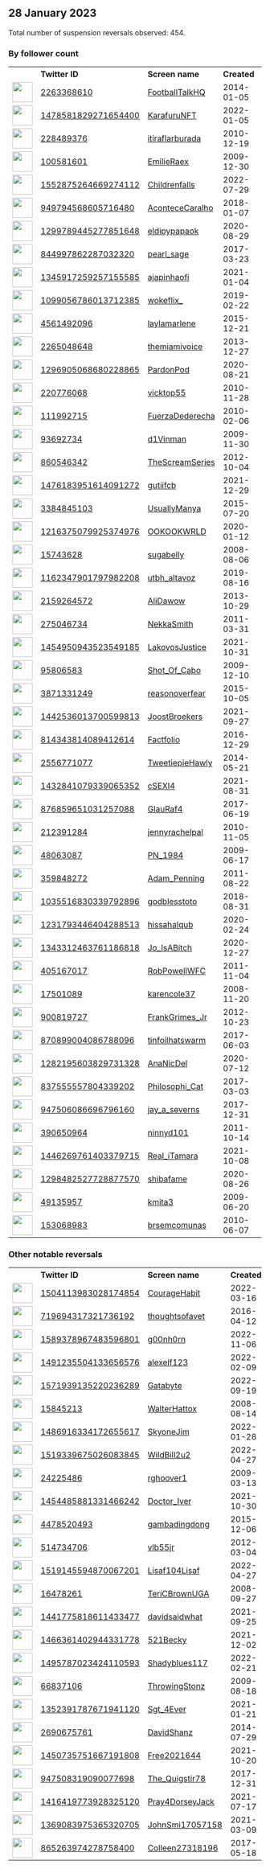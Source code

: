 
## 28 January 2023
Total number of suspension reversals observed: 454.

### By follower count
<table><tr><th></th><th align="left">Twitter ID</th><th align="left">Screen name</th>
<th align="left">Created</th><th align="left">Status</th><th align="left">Suspended</th><th align="left">Followers</th>
<tr><td><a href="https://pbs.twimg.com/profile_images/1615688612158533637/di-tIUPG_normal.jpg"><img src="https://pbs.twimg.com/profile_images/1615688612158533637/di-tIUPG_normal.jpg" width="40px" height="40px" align="center"/></a></td><td><a href="https://twitter.com/intent/user?user_id=2263368610">2263368610</a></td><td><a href="https://twitter.com/FootballTalkHQ">FootballTalkHQ</a></td><td>2014-01-05</td><td align="center"></td><td>2022-07-31</td><td>279562</td></tr>
<tr><td><a href="https://pbs.twimg.com/profile_images/1614961305466859528/otiDxFOL_normal.jpg"><img src="https://pbs.twimg.com/profile_images/1614961305466859528/otiDxFOL_normal.jpg" width="40px" height="40px" align="center"/></a></td><td><a href="https://twitter.com/intent/user?user_id=1478581829271654400">1478581829271654400</a></td><td><a href="https://twitter.com/KarafuruNFT">KarafuruNFT</a></td><td>2022-01-05</td><td align="center"></td><td>2022-12-02</td><td>278718</td></tr>
<tr><td><a href="https://pbs.twimg.com/profile_images/1445795274476097537/R2y_kabm_normal.jpg"><img src="https://pbs.twimg.com/profile_images/1445795274476097537/R2y_kabm_normal.jpg" width="40px" height="40px" align="center"/></a></td><td><a href="https://twitter.com/intent/user?user_id=228489376">228489376</a></td><td><a href="https://twitter.com/itiraflarburada">itiraflarburada</a></td><td>2010-12-19</td><td align="center"></td><td>2022-11-16</td><td>222622</td></tr>
<tr><td><a href="https://pbs.twimg.com/profile_images/1618375960151089152/Ee6bJT_F_normal.jpg"><img src="https://pbs.twimg.com/profile_images/1618375960151089152/Ee6bJT_F_normal.jpg" width="40px" height="40px" align="center"/></a></td><td><a href="https://twitter.com/intent/user?user_id=100581601">100581601</a></td><td><a href="https://twitter.com/EmilieRaex">EmilieRaex</a></td><td>2009-12-30</td><td align="center"></td><td>2022-12-13</td><td>141995</td></tr>
<tr><td><a href="https://pbs.twimg.com/profile_images/1640268492908945410/au7R2uc3_normal.jpg"><img src="https://pbs.twimg.com/profile_images/1640268492908945410/au7R2uc3_normal.jpg" width="40px" height="40px" align="center"/></a></td><td><a href="https://twitter.com/intent/user?user_id=1552875264669274112">1552875264669274112</a></td><td><a href="https://twitter.com/Childrenfalls">Childrenfalls</a></td><td>2022-07-29</td><td align="center"></td><td>2023-01-10</td><td>108105</td></tr>
<tr><td><a href="https://pbs.twimg.com/profile_images/1242830488261328896/sZo_XgV9_normal.jpg"><img src="https://pbs.twimg.com/profile_images/1242830488261328896/sZo_XgV9_normal.jpg" width="40px" height="40px" align="center"/></a></td><td><a href="https://twitter.com/intent/user?user_id=949794568605716480">949794568605716480</a></td><td><a href="https://twitter.com/AconteceCaralho">AconteceCaralho</a></td><td>2018-01-07</td><td align="center"></td><td>2022-12-22</td><td>102373</td></tr>
<tr><td><a href="https://pbs.twimg.com/profile_images/1664339055289442321/ZwnWvSv3_normal.jpg"><img src="https://pbs.twimg.com/profile_images/1664339055289442321/ZwnWvSv3_normal.jpg" width="40px" height="40px" align="center"/></a></td><td><a href="https://twitter.com/intent/user?user_id=1299789445277851648">1299789445277851648</a></td><td><a href="https://twitter.com/eldipypapaok">eldipypapaok</a></td><td>2020-08-29</td><td align="center"></td><td>2022-04-30</td><td>94471</td></tr>
<tr><td><a href="https://pbs.twimg.com/profile_images/1653142749405921284/wOrwxIhj_normal.jpg"><img src="https://pbs.twimg.com/profile_images/1653142749405921284/wOrwxIhj_normal.jpg" width="40px" height="40px" align="center"/></a></td><td><a href="https://twitter.com/intent/user?user_id=844997862287032320">844997862287032320</a></td><td><a href="https://twitter.com/pearl_sage">pearl_sage</a></td><td>2017-03-23</td><td align="center"></td><td>2022-10-03</td><td>82619</td></tr>
<tr><td><a href="https://pbs.twimg.com/profile_images/1539006349077512192/wLHyyKQ2_normal.jpg"><img src="https://pbs.twimg.com/profile_images/1539006349077512192/wLHyyKQ2_normal.jpg" width="40px" height="40px" align="center"/></a></td><td><a href="https://twitter.com/intent/user?user_id=1345917259257155585">1345917259257155585</a></td><td><a href="https://twitter.com/ajapinhaofi">ajapinhaofi</a></td><td>2021-01-04</td><td align="center"></td><td>2022-09-18</td><td>73879</td></tr>
<tr><td><a href="https://pbs.twimg.com/profile_images/1496433787856510978/YHB7Dryl_normal.jpg"><img src="https://pbs.twimg.com/profile_images/1496433787856510978/YHB7Dryl_normal.jpg" width="40px" height="40px" align="center"/></a></td><td><a href="https://twitter.com/intent/user?user_id=1099056786013712385">1099056786013712385</a></td><td><a href="https://twitter.com/wokeflix_">wokeflix_</a></td><td>2019-02-22</td><td align="center"></td><td>2022-03-03</td><td>65470</td></tr>
<tr><td><a href="https://pbs.twimg.com/profile_images/1616066207492227074/j8WC6Qod_normal.jpg"><img src="https://pbs.twimg.com/profile_images/1616066207492227074/j8WC6Qod_normal.jpg" width="40px" height="40px" align="center"/></a></td><td><a href="https://twitter.com/intent/user?user_id=4561492096">4561492096</a></td><td><a href="https://twitter.com/laylamarlene">laylamarlene</a></td><td>2015-12-21</td><td align="center"></td><td>2022-11-25</td><td>62083</td></tr>
<tr><td><a href="https://pbs.twimg.com/profile_images/1623446944000446466/Q-Ju1PNz_normal.jpg"><img src="https://pbs.twimg.com/profile_images/1623446944000446466/Q-Ju1PNz_normal.jpg" width="40px" height="40px" align="center"/></a></td><td><a href="https://twitter.com/intent/user?user_id=2265048648">2265048648</a></td><td><a href="https://twitter.com/themiamivoice">themiamivoice</a></td><td>2013-12-27</td><td align="center"></td><td></td><td>51861</td></tr>
<tr><td><a href="https://pbs.twimg.com/profile_images/1665452469952946183/xcnMnNYn_normal.jpg"><img src="https://pbs.twimg.com/profile_images/1665452469952946183/xcnMnNYn_normal.jpg" width="40px" height="40px" align="center"/></a></td><td><a href="https://twitter.com/intent/user?user_id=1296905068680228865">1296905068680228865</a></td><td><a href="https://twitter.com/PardonPod">PardonPod</a></td><td>2020-08-21</td><td align="center"></td><td></td><td>48682</td></tr>
<tr><td><a href="https://pbs.twimg.com/profile_images/1036669785352941568/MiLGZWuY_normal.jpg"><img src="https://pbs.twimg.com/profile_images/1036669785352941568/MiLGZWuY_normal.jpg" width="40px" height="40px" align="center"/></a></td><td><a href="https://twitter.com/intent/user?user_id=220776068">220776068</a></td><td><a href="https://twitter.com/vicktop55">vicktop55</a></td><td>2010-11-28</td><td align="center"></td><td>2022-03-28</td><td>44022</td></tr>
<tr><td><a href="https://pbs.twimg.com/profile_images/1505564694454620164/0rfJMdfl_normal.jpg"><img src="https://pbs.twimg.com/profile_images/1505564694454620164/0rfJMdfl_normal.jpg" width="40px" height="40px" align="center"/></a></td><td><a href="https://twitter.com/intent/user?user_id=111992715">111992715</a></td><td><a href="https://twitter.com/FuerzaDederecha">FuerzaDederecha</a></td><td>2010-02-06</td><td align="center"></td><td>2022-10-19</td><td>42787</td></tr>
<tr><td><a href="https://pbs.twimg.com/profile_images/1558949434146189313/NOQufZnh_normal.jpg"><img src="https://pbs.twimg.com/profile_images/1558949434146189313/NOQufZnh_normal.jpg" width="40px" height="40px" align="center"/></a></td><td><a href="https://twitter.com/intent/user?user_id=93692734">93692734</a></td><td><a href="https://twitter.com/d1Vinman">d1Vinman</a></td><td>2009-11-30</td><td align="center"></td><td>2022-09-19</td><td>42643</td></tr>
<tr><td><a href="https://pbs.twimg.com/profile_images/1619413584676618241/eEDFd_lV_normal.jpg"><img src="https://pbs.twimg.com/profile_images/1619413584676618241/eEDFd_lV_normal.jpg" width="40px" height="40px" align="center"/></a></td><td><a href="https://twitter.com/intent/user?user_id=860546342">860546342</a></td><td><a href="https://twitter.com/TheScreamSeries">TheScreamSeries</a></td><td>2012-10-04</td><td align="center"></td><td>2022-12-19</td><td>40731</td></tr>
<tr><td><a href="https://pbs.twimg.com/profile_images/1658160732712710153/29Bd7FNX_normal.jpg"><img src="https://pbs.twimg.com/profile_images/1658160732712710153/29Bd7FNX_normal.jpg" width="40px" height="40px" align="center"/></a></td><td><a href="https://twitter.com/intent/user?user_id=1476183951614091272">1476183951614091272</a></td><td><a href="https://twitter.com/gutiifcb">gutiifcb</a></td><td>2021-12-29</td><td align="center"></td><td>2023-01-23</td><td>37024</td></tr>
<tr><td><a href="https://pbs.twimg.com/profile_images/1349498421745496064/CAmRfb5A_normal.jpg"><img src="https://pbs.twimg.com/profile_images/1349498421745496064/CAmRfb5A_normal.jpg" width="40px" height="40px" align="center"/></a></td><td><a href="https://twitter.com/intent/user?user_id=3384845103">3384845103</a></td><td><a href="https://twitter.com/UsuallyManya">UsuallyManya</a></td><td>2015-07-20</td><td align="center"></td><td>2022-08-11</td><td>36332</td></tr>
<tr><td><a href="https://pbs.twimg.com/profile_images/1619354968485502977/zEoFPBEf_normal.jpg"><img src="https://pbs.twimg.com/profile_images/1619354968485502977/zEoFPBEf_normal.jpg" width="40px" height="40px" align="center"/></a></td><td><a href="https://twitter.com/intent/user?user_id=1216375079925374976">1216375079925374976</a></td><td><a href="https://twitter.com/OOKOOKWRLD">OOKOOKWRLD</a></td><td>2020-01-12</td><td align="center">🚫</td><td>2022-08-17</td><td>33499</td></tr>
<tr><td><a href="https://pbs.twimg.com/profile_images/1486719190664769538/wm1xjAyo_normal.jpg"><img src="https://pbs.twimg.com/profile_images/1486719190664769538/wm1xjAyo_normal.jpg" width="40px" height="40px" align="center"/></a></td><td><a href="https://twitter.com/intent/user?user_id=15743628">15743628</a></td><td><a href="https://twitter.com/sugabelly">sugabelly</a></td><td>2008-08-06</td><td align="center"></td><td>2022-02-14</td><td>33298</td></tr>
<tr><td><a href="https://pbs.twimg.com/profile_images/1620151319825621005/ua2yB-mO_normal.png"><img src="https://pbs.twimg.com/profile_images/1620151319825621005/ua2yB-mO_normal.png" width="40px" height="40px" align="center"/></a></td><td><a href="https://twitter.com/intent/user?user_id=1162347901797982208">1162347901797982208</a></td><td><a href="https://twitter.com/utbh_altavoz">utbh_altavoz</a></td><td>2019-08-16</td><td align="center"></td><td></td><td>31383</td></tr>
<tr><td><a href="https://pbs.twimg.com/profile_images/968985188444311560/rt0k8OXO_normal.jpg"><img src="https://pbs.twimg.com/profile_images/968985188444311560/rt0k8OXO_normal.jpg" width="40px" height="40px" align="center"/></a></td><td><a href="https://twitter.com/intent/user?user_id=2159264572">2159264572</a></td><td><a href="https://twitter.com/AliDawow">AliDawow</a></td><td>2013-10-29</td><td align="center"></td><td></td><td>30996</td></tr>
<tr><td><a href="https://pbs.twimg.com/profile_images/1648415800267530240/T9b9g6Nl_normal.jpg"><img src="https://pbs.twimg.com/profile_images/1648415800267530240/T9b9g6Nl_normal.jpg" width="40px" height="40px" align="center"/></a></td><td><a href="https://twitter.com/intent/user?user_id=275046734">275046734</a></td><td><a href="https://twitter.com/NekkaSmith">NekkaSmith</a></td><td>2011-03-31</td><td align="center"></td><td></td><td>30356</td></tr>
<tr><td><a href="https://pbs.twimg.com/profile_images/1456515215747584012/8bK4huCp_normal.jpg"><img src="https://pbs.twimg.com/profile_images/1456515215747584012/8bK4huCp_normal.jpg" width="40px" height="40px" align="center"/></a></td><td><a href="https://twitter.com/intent/user?user_id=1454950943523549185">1454950943523549185</a></td><td><a href="https://twitter.com/LakovosJustice">LakovosJustice</a></td><td>2021-10-31</td><td align="center">🚫</td><td>2023-01-27</td><td>28131</td></tr>
<tr><td><a href="https://pbs.twimg.com/profile_images/1373095467618291716/_BJqr3nQ_normal.jpg"><img src="https://pbs.twimg.com/profile_images/1373095467618291716/_BJqr3nQ_normal.jpg" width="40px" height="40px" align="center"/></a></td><td><a href="https://twitter.com/intent/user?user_id=95806583">95806583</a></td><td><a href="https://twitter.com/Shot_Of_Cabo">Shot_Of_Cabo</a></td><td>2009-12-10</td><td align="center"></td><td></td><td>27101</td></tr>
<tr><td><a href="https://pbs.twimg.com/profile_images/1490771750619172870/huJldBVw_normal.jpg"><img src="https://pbs.twimg.com/profile_images/1490771750619172870/huJldBVw_normal.jpg" width="40px" height="40px" align="center"/></a></td><td><a href="https://twitter.com/intent/user?user_id=3871331249">3871331249</a></td><td><a href="https://twitter.com/reasonoverfear">reasonoverfear</a></td><td>2015-10-05</td><td align="center"></td><td>2022-08-18</td><td>27043</td></tr>
<tr><td><a href="https://pbs.twimg.com/profile_images/1442536214834434050/LXgGnkIT_normal.jpg"><img src="https://pbs.twimg.com/profile_images/1442536214834434050/LXgGnkIT_normal.jpg" width="40px" height="40px" align="center"/></a></td><td><a href="https://twitter.com/intent/user?user_id=1442536013700599813">1442536013700599813</a></td><td><a href="https://twitter.com/JoostBroekers">JoostBroekers</a></td><td>2021-09-27</td><td align="center">🚫</td><td>2022-04-17</td><td>26864</td></tr>
<tr><td><a href="https://pbs.twimg.com/profile_images/1656293434712367105/jn3tvUs-_normal.jpg"><img src="https://pbs.twimg.com/profile_images/1656293434712367105/jn3tvUs-_normal.jpg" width="40px" height="40px" align="center"/></a></td><td><a href="https://twitter.com/intent/user?user_id=814343814089412614">814343814089412614</a></td><td><a href="https://twitter.com/Factfolio">Factfolio</a></td><td>2016-12-29</td><td align="center"></td><td></td><td>26696</td></tr>
<tr><td><a href="https://pbs.twimg.com/profile_images/1319899768718458880/xD9YymQn_normal.jpg"><img src="https://pbs.twimg.com/profile_images/1319899768718458880/xD9YymQn_normal.jpg" width="40px" height="40px" align="center"/></a></td><td><a href="https://twitter.com/intent/user?user_id=2556771077">2556771077</a></td><td><a href="https://twitter.com/TweetiepieHawly">TweetiepieHawly</a></td><td>2014-05-21</td><td align="center"></td><td>2022-09-27</td><td>26095</td></tr>
<tr><td><a href="https://pbs.twimg.com/profile_images/1506289883979161609/s7-lOyBf_normal.jpg"><img src="https://pbs.twimg.com/profile_images/1506289883979161609/s7-lOyBf_normal.jpg" width="40px" height="40px" align="center"/></a></td><td><a href="https://twitter.com/intent/user?user_id=1432841079339065352">1432841079339065352</a></td><td><a href="https://twitter.com/cSEXI4">cSEXI4</a></td><td>2021-08-31</td><td align="center"></td><td>2022-07-04</td><td>25322</td></tr>
<tr><td><a href="https://pbs.twimg.com/profile_images/1517325084523962368/oexYXGtt_normal.jpg"><img src="https://pbs.twimg.com/profile_images/1517325084523962368/oexYXGtt_normal.jpg" width="40px" height="40px" align="center"/></a></td><td><a href="https://twitter.com/intent/user?user_id=876859651031257088">876859651031257088</a></td><td><a href="https://twitter.com/GlauRaf4">GlauRaf4</a></td><td>2017-06-19</td><td align="center"></td><td>2022-08-10</td><td>25289</td></tr>
<tr><td><a href="https://pbs.twimg.com/profile_images/1320172038909251585/MDsw2n2E_normal.jpg"><img src="https://pbs.twimg.com/profile_images/1320172038909251585/MDsw2n2E_normal.jpg" width="40px" height="40px" align="center"/></a></td><td><a href="https://twitter.com/intent/user?user_id=212391284">212391284</a></td><td><a href="https://twitter.com/jennyrachelpal">jennyrachelpal</a></td><td>2010-11-05</td><td align="center"></td><td></td><td>25237</td></tr>
<tr><td><a href="https://pbs.twimg.com/profile_images/1376633068178575363/q5bRieni_normal.jpg"><img src="https://pbs.twimg.com/profile_images/1376633068178575363/q5bRieni_normal.jpg" width="40px" height="40px" align="center"/></a></td><td><a href="https://twitter.com/intent/user?user_id=48063087">48063087</a></td><td><a href="https://twitter.com/PN_1984">PN_1984</a></td><td>2009-06-17</td><td align="center"></td><td>2022-07-12</td><td>25144</td></tr>
<tr><td><a href="https://pbs.twimg.com/profile_images/1651251451975409664/NVxC8P8k_normal.jpg"><img src="https://pbs.twimg.com/profile_images/1651251451975409664/NVxC8P8k_normal.jpg" width="40px" height="40px" align="center"/></a></td><td><a href="https://twitter.com/intent/user?user_id=359848272">359848272</a></td><td><a href="https://twitter.com/Adam_Penning">Adam_Penning</a></td><td>2011-08-22</td><td align="center"></td><td>2022-07-09</td><td>25029</td></tr>
<tr><td><a href="https://pbs.twimg.com/profile_images/1644726765917536257/nOLV5663_normal.jpg"><img src="https://pbs.twimg.com/profile_images/1644726765917536257/nOLV5663_normal.jpg" width="40px" height="40px" align="center"/></a></td><td><a href="https://twitter.com/intent/user?user_id=1035516830339792896">1035516830339792896</a></td><td><a href="https://twitter.com/godblesstoto">godblesstoto</a></td><td>2018-08-31</td><td align="center"></td><td>2023-01-04</td><td>24963</td></tr>
<tr><td><a href="https://pbs.twimg.com/profile_images/1646242284730712064/soUSGKmP_normal.jpg"><img src="https://pbs.twimg.com/profile_images/1646242284730712064/soUSGKmP_normal.jpg" width="40px" height="40px" align="center"/></a></td><td><a href="https://twitter.com/intent/user?user_id=1231793446404288513">1231793446404288513</a></td><td><a href="https://twitter.com/hissahalqub">hissahalqub</a></td><td>2020-02-24</td><td align="center"></td><td>2022-11-08</td><td>24939</td></tr>
<tr><td><a href="https://pbs.twimg.com/profile_images/1667758843512647680/d3uUgrW7_normal.jpg"><img src="https://pbs.twimg.com/profile_images/1667758843512647680/d3uUgrW7_normal.jpg" width="40px" height="40px" align="center"/></a></td><td><a href="https://twitter.com/intent/user?user_id=1343312463761186818">1343312463761186818</a></td><td><a href="https://twitter.com/Jo_IsABitch">Jo_IsABitch</a></td><td>2020-12-27</td><td align="center"></td><td>2022-03-05</td><td>24869</td></tr>
<tr><td><a href="https://pbs.twimg.com/profile_images/1566164494212014080/J8draYPX_normal.jpg"><img src="https://pbs.twimg.com/profile_images/1566164494212014080/J8draYPX_normal.jpg" width="40px" height="40px" align="center"/></a></td><td><a href="https://twitter.com/intent/user?user_id=405167017">405167017</a></td><td><a href="https://twitter.com/RobPowellWFC">RobPowellWFC</a></td><td>2011-11-04</td><td align="center"></td><td>2022-09-05</td><td>24742</td></tr>
<tr><td><a href="https://pbs.twimg.com/profile_images/1234259815611809792/_dzQ3QRg_normal.jpg"><img src="https://pbs.twimg.com/profile_images/1234259815611809792/_dzQ3QRg_normal.jpg" width="40px" height="40px" align="center"/></a></td><td><a href="https://twitter.com/intent/user?user_id=17501089">17501089</a></td><td><a href="https://twitter.com/karencole37">karencole37</a></td><td>2008-11-20</td><td align="center"></td><td></td><td>24611</td></tr>
<tr><td><a href="https://pbs.twimg.com/profile_images/1106318073919868937/ch0P2iaz_normal.png"><img src="https://pbs.twimg.com/profile_images/1106318073919868937/ch0P2iaz_normal.png" width="40px" height="40px" align="center"/></a></td><td><a href="https://twitter.com/intent/user?user_id=900819727">900819727</a></td><td><a href="https://twitter.com/FrankGrimes_Jr">FrankGrimes_Jr</a></td><td>2012-10-23</td><td align="center"></td><td>2022-07-14</td><td>24428</td></tr>
<tr><td><a href="https://pbs.twimg.com/profile_images/1355949081621786625/2cxTxxLY_normal.jpg"><img src="https://pbs.twimg.com/profile_images/1355949081621786625/2cxTxxLY_normal.jpg" width="40px" height="40px" align="center"/></a></td><td><a href="https://twitter.com/intent/user?user_id=870899004086788096">870899004086788096</a></td><td><a href="https://twitter.com/tinfoilhatswarm">tinfoilhatswarm</a></td><td>2017-06-03</td><td align="center"></td><td></td><td>24252</td></tr>
<tr><td><a href="https://pbs.twimg.com/profile_images/1669391601964023816/Pp9sBCFJ_normal.jpg"><img src="https://pbs.twimg.com/profile_images/1669391601964023816/Pp9sBCFJ_normal.jpg" width="40px" height="40px" align="center"/></a></td><td><a href="https://twitter.com/intent/user?user_id=1282195603829731328">1282195603829731328</a></td><td><a href="https://twitter.com/AnaNicDel">AnaNicDel</a></td><td>2020-07-12</td><td align="center">🔒</td><td>2022-09-17</td><td>24113</td></tr>
<tr><td><a href="https://pbs.twimg.com/profile_images/1656161354355466241/smYBWfzN_normal.jpg"><img src="https://pbs.twimg.com/profile_images/1656161354355466241/smYBWfzN_normal.jpg" width="40px" height="40px" align="center"/></a></td><td><a href="https://twitter.com/intent/user?user_id=837555557804339202">837555557804339202</a></td><td><a href="https://twitter.com/Philosophi_Cat">Philosophi_Cat</a></td><td>2017-03-03</td><td align="center"></td><td>2022-04-29</td><td>23992</td></tr>
<tr><td><a href="https://pbs.twimg.com/profile_images/1372691351570063364/eeKQchJB_normal.jpg"><img src="https://pbs.twimg.com/profile_images/1372691351570063364/eeKQchJB_normal.jpg" width="40px" height="40px" align="center"/></a></td><td><a href="https://twitter.com/intent/user?user_id=947506086696796160">947506086696796160</a></td><td><a href="https://twitter.com/jay_a_severns">jay_a_severns</a></td><td>2017-12-31</td><td align="center"></td><td></td><td>23934</td></tr>
<tr><td><a href="https://pbs.twimg.com/profile_images/1535889206706417665/CM5cpbhP_normal.jpg"><img src="https://pbs.twimg.com/profile_images/1535889206706417665/CM5cpbhP_normal.jpg" width="40px" height="40px" align="center"/></a></td><td><a href="https://twitter.com/intent/user?user_id=390650964">390650964</a></td><td><a href="https://twitter.com/ninnyd101">ninnyd101</a></td><td>2011-10-14</td><td align="center"></td><td>2022-07-17</td><td>23866</td></tr>
<tr><td><a href="https://pbs.twimg.com/profile_images/1475550461491089416/H8GJkgua_normal.jpg"><img src="https://pbs.twimg.com/profile_images/1475550461491089416/H8GJkgua_normal.jpg" width="40px" height="40px" align="center"/></a></td><td><a href="https://twitter.com/intent/user?user_id=1446269761403379715">1446269761403379715</a></td><td><a href="https://twitter.com/Real_iTamara">Real_iTamara</a></td><td>2021-10-08</td><td align="center"></td><td>2022-02-14</td><td>23780</td></tr>
<tr><td><a href="https://pbs.twimg.com/profile_images/1547880427150405632/1sNf0gZJ_normal.jpg"><img src="https://pbs.twimg.com/profile_images/1547880427150405632/1sNf0gZJ_normal.jpg" width="40px" height="40px" align="center"/></a></td><td><a href="https://twitter.com/intent/user?user_id=1298482527728877570">1298482527728877570</a></td><td><a href="https://twitter.com/shibafame">shibafame</a></td><td>2020-08-26</td><td align="center"></td><td>2023-01-07</td><td>23569</td></tr>
<tr><td><a href="https://pbs.twimg.com/profile_images/2055380589/patriot_old_flag_normal.jpg"><img src="https://pbs.twimg.com/profile_images/2055380589/patriot_old_flag_normal.jpg" width="40px" height="40px" align="center"/></a></td><td><a href="https://twitter.com/intent/user?user_id=49135957">49135957</a></td><td><a href="https://twitter.com/kmita3">kmita3</a></td><td>2009-06-20</td><td align="center"></td><td>2022-08-03</td><td>23375</td></tr>
<tr><td><a href="https://pbs.twimg.com/profile_images/927378695576342528/KaYuJ7V8_normal.jpg"><img src="https://pbs.twimg.com/profile_images/927378695576342528/KaYuJ7V8_normal.jpg" width="40px" height="40px" align="center"/></a></td><td><a href="https://twitter.com/intent/user?user_id=153068983">153068983</a></td><td><a href="https://twitter.com/brsemcomunas">brsemcomunas</a></td><td>2010-06-07</td><td align="center"></td><td>2022-07-03</td><td>22806</td></tr>
</table>

### Other notable reversals
<table><tr><th></th><th align="left">Twitter ID</th><th align="left">Screen name</th>
<th align="left">Created</th><th align="left">Status</th><th align="left">Suspended</th><th align="left">Followers</th>
<tr><td><a href="https://pbs.twimg.com/profile_images/1644503014617628674/7IkokBgo_normal.jpg"><img src="https://pbs.twimg.com/profile_images/1644503014617628674/7IkokBgo_normal.jpg" width="40px" height="40px" align="center"/></a></td><td><a href="https://twitter.com/intent/user?user_id=1504113983028174854">1504113983028174854</a></td><td><a href="https://twitter.com/CourageHabit">CourageHabit</a></td><td>2022-03-16</td><td align="center"></td><td>2022-12-06</td><td>14795</td></tr>
<tr><td><a href="https://pbs.twimg.com/profile_images/734474411495985153/miG6lRlR_normal.jpg"><img src="https://pbs.twimg.com/profile_images/734474411495985153/miG6lRlR_normal.jpg" width="40px" height="40px" align="center"/></a></td><td><a href="https://twitter.com/intent/user?user_id=719694317321736192">719694317321736192</a></td><td><a href="https://twitter.com/thoughtsofavet">thoughtsofavet</a></td><td>2016-04-12</td><td align="center"></td><td>2023-01-25</td><td>762</td></tr>
<tr><td><a href="https://pbs.twimg.com/profile_images/1598520214848770049/zEhN-6v0_normal.jpg"><img src="https://pbs.twimg.com/profile_images/1598520214848770049/zEhN-6v0_normal.jpg" width="40px" height="40px" align="center"/></a></td><td><a href="https://twitter.com/intent/user?user_id=1589378967483596801">1589378967483596801</a></td><td><a href="https://twitter.com/g00nh0rn">g00nh0rn</a></td><td>2022-11-06</td><td align="center"></td><td>2022-12-21</td><td>61</td></tr>
<tr><td><a href="https://pbs.twimg.com/profile_images/1618089628388528130/CmBA4Cq4_normal.jpg"><img src="https://pbs.twimg.com/profile_images/1618089628388528130/CmBA4Cq4_normal.jpg" width="40px" height="40px" align="center"/></a></td><td><a href="https://twitter.com/intent/user?user_id=1491235504133656576">1491235504133656576</a></td><td><a href="https://twitter.com/alexelf123">alexelf123</a></td><td>2022-02-09</td><td align="center"></td><td>2023-01-25</td><td>303</td></tr>
<tr><td><a href="https://pbs.twimg.com/profile_images/1571940035124936704/A_wMN0Cg_normal.jpg"><img src="https://pbs.twimg.com/profile_images/1571940035124936704/A_wMN0Cg_normal.jpg" width="40px" height="40px" align="center"/></a></td><td><a href="https://twitter.com/intent/user?user_id=1571939135220236289">1571939135220236289</a></td><td><a href="https://twitter.com/Gatabyte">Gatabyte</a></td><td>2022-09-19</td><td align="center"></td><td>2023-01-25</td><td>143</td></tr>
<tr><td><a href="https://pbs.twimg.com/profile_images/1517525040862052352/hOsRFGoX_normal.jpg"><img src="https://pbs.twimg.com/profile_images/1517525040862052352/hOsRFGoX_normal.jpg" width="40px" height="40px" align="center"/></a></td><td><a href="https://twitter.com/intent/user?user_id=15845213">15845213</a></td><td><a href="https://twitter.com/WalterHattox">WalterHattox</a></td><td>2008-08-14</td><td align="center"></td><td>2023-01-25</td><td>1629</td></tr>
<tr><td><a href="https://pbs.twimg.com/profile_images/1533533195043479552/IFDSCDO4_normal.jpg"><img src="https://pbs.twimg.com/profile_images/1533533195043479552/IFDSCDO4_normal.jpg" width="40px" height="40px" align="center"/></a></td><td><a href="https://twitter.com/intent/user?user_id=1486916334172655617">1486916334172655617</a></td><td><a href="https://twitter.com/SkyoneJim">SkyoneJim</a></td><td>2022-01-28</td><td align="center"></td><td>2023-01-25</td><td>126</td></tr>
<tr><td><a href="https://pbs.twimg.com/profile_images/1519451857210556416/JfAmByzL_normal.jpg"><img src="https://pbs.twimg.com/profile_images/1519451857210556416/JfAmByzL_normal.jpg" width="40px" height="40px" align="center"/></a></td><td><a href="https://twitter.com/intent/user?user_id=1519339675026083845">1519339675026083845</a></td><td><a href="https://twitter.com/WildBill2u2">WildBill2u2</a></td><td>2022-04-27</td><td align="center"></td><td>2023-01-25</td><td>4316</td></tr>
<tr><td><a href="https://pbs.twimg.com/profile_images/1285465112736743424/eoCK1lGw_normal.jpg"><img src="https://pbs.twimg.com/profile_images/1285465112736743424/eoCK1lGw_normal.jpg" width="40px" height="40px" align="center"/></a></td><td><a href="https://twitter.com/intent/user?user_id=24225486">24225486</a></td><td><a href="https://twitter.com/rghoover1">rghoover1</a></td><td>2009-03-13</td><td align="center"></td><td>2023-01-25</td><td>1345</td></tr>
<tr><td><a href="https://pbs.twimg.com/profile_images/1619910838378455041/or3lT6bk_normal.jpg"><img src="https://pbs.twimg.com/profile_images/1619910838378455041/or3lT6bk_normal.jpg" width="40px" height="40px" align="center"/></a></td><td><a href="https://twitter.com/intent/user?user_id=1454485881331466242">1454485881331466242</a></td><td><a href="https://twitter.com/Doctor_Iver">Doctor_Iver</a></td><td>2021-10-30</td><td align="center">🚫</td><td>2023-01-12</td><td>7572</td></tr>
<tr><td><a href="https://pbs.twimg.com/profile_images/1587937474524741633/31Uxec8b_normal.jpg"><img src="https://pbs.twimg.com/profile_images/1587937474524741633/31Uxec8b_normal.jpg" width="40px" height="40px" align="center"/></a></td><td><a href="https://twitter.com/intent/user?user_id=4478520493">4478520493</a></td><td><a href="https://twitter.com/gambadingdong">gambadingdong</a></td><td>2015-12-06</td><td align="center"></td><td>2023-01-25</td><td>314</td></tr>
<tr><td><a href="https://pbs.twimg.com/profile_images/1586505389050249217/wNM5lawe_normal.jpg"><img src="https://pbs.twimg.com/profile_images/1586505389050249217/wNM5lawe_normal.jpg" width="40px" height="40px" align="center"/></a></td><td><a href="https://twitter.com/intent/user?user_id=514734706">514734706</a></td><td><a href="https://twitter.com/vlb55jr">vlb55jr</a></td><td>2012-03-04</td><td align="center"></td><td>2023-01-25</td><td>7708</td></tr>
<tr><td><a href="https://pbs.twimg.com/profile_images/1562527291158106112/x2mbRB5q_normal.jpg"><img src="https://pbs.twimg.com/profile_images/1562527291158106112/x2mbRB5q_normal.jpg" width="40px" height="40px" align="center"/></a></td><td><a href="https://twitter.com/intent/user?user_id=1519145594870067201">1519145594870067201</a></td><td><a href="https://twitter.com/Lisaf104Lisaf">Lisaf104Lisaf</a></td><td>2022-04-27</td><td align="center">🔒</td><td>2023-01-25</td><td>1312</td></tr>
<tr><td><a href="https://pbs.twimg.com/profile_images/1639757654900854784/QdCCAbJe_normal.jpg"><img src="https://pbs.twimg.com/profile_images/1639757654900854784/QdCCAbJe_normal.jpg" width="40px" height="40px" align="center"/></a></td><td><a href="https://twitter.com/intent/user?user_id=16478261">16478261</a></td><td><a href="https://twitter.com/TeriCBrownUGA">TeriCBrownUGA</a></td><td>2008-09-27</td><td align="center"></td><td>2023-01-25</td><td>1796</td></tr>
<tr><td><a href="https://pbs.twimg.com/profile_images/1540779379176771585/JBhfXupy_normal.jpg"><img src="https://pbs.twimg.com/profile_images/1540779379176771585/JBhfXupy_normal.jpg" width="40px" height="40px" align="center"/></a></td><td><a href="https://twitter.com/intent/user?user_id=1441775818611433477">1441775818611433477</a></td><td><a href="https://twitter.com/davidsaidwhat">davidsaidwhat</a></td><td>2021-09-25</td><td align="center"></td><td>2023-01-25</td><td>36</td></tr>
<tr><td><a href="https://pbs.twimg.com/profile_images/1470299140353667074/mMZwhS7g_normal.jpg"><img src="https://pbs.twimg.com/profile_images/1470299140353667074/mMZwhS7g_normal.jpg" width="40px" height="40px" align="center"/></a></td><td><a href="https://twitter.com/intent/user?user_id=1466361402944331778">1466361402944331778</a></td><td><a href="https://twitter.com/521Becky">521Becky</a></td><td>2021-12-02</td><td align="center"></td><td>2023-01-25</td><td>1085</td></tr>
<tr><td><a href="https://pbs.twimg.com/profile_images/1600888986196529154/gODvNGkJ_normal.png"><img src="https://pbs.twimg.com/profile_images/1600888986196529154/gODvNGkJ_normal.png" width="40px" height="40px" align="center"/></a></td><td><a href="https://twitter.com/intent/user?user_id=1495787023424110593">1495787023424110593</a></td><td><a href="https://twitter.com/Shadyblues117">Shadyblues117</a></td><td>2022-02-21</td><td align="center">🚫</td><td>2023-01-25</td><td>1057</td></tr>
<tr><td><a href="https://pbs.twimg.com/profile_images/1521652860668231680/aPK4QXAK_normal.jpg"><img src="https://pbs.twimg.com/profile_images/1521652860668231680/aPK4QXAK_normal.jpg" width="40px" height="40px" align="center"/></a></td><td><a href="https://twitter.com/intent/user?user_id=66837106">66837106</a></td><td><a href="https://twitter.com/ThrowingStonz">ThrowingStonz</a></td><td>2009-08-18</td><td align="center"></td><td>2023-01-25</td><td>2378</td></tr>
<tr><td><a href="https://pbs.twimg.com/profile_images/1618436444116197378/zbrt-xkD_normal.jpg"><img src="https://pbs.twimg.com/profile_images/1618436444116197378/zbrt-xkD_normal.jpg" width="40px" height="40px" align="center"/></a></td><td><a href="https://twitter.com/intent/user?user_id=1352391787671941120">1352391787671941120</a></td><td><a href="https://twitter.com/Sgt_4Ever">Sgt_4Ever</a></td><td>2021-01-21</td><td align="center">🚫</td><td>2023-01-27</td><td>5569</td></tr>
<tr><td><a href="https://pbs.twimg.com/profile_images/895668857016262656/bGmUU10j_normal.jpg"><img src="https://pbs.twimg.com/profile_images/895668857016262656/bGmUU10j_normal.jpg" width="40px" height="40px" align="center"/></a></td><td><a href="https://twitter.com/intent/user?user_id=2690675761">2690675761</a></td><td><a href="https://twitter.com/DavidShanz">DavidShanz</a></td><td>2014-07-29</td><td align="center"></td><td>2023-01-25</td><td>4619</td></tr>
<tr><td><a href="https://pbs.twimg.com/profile_images/1608497734188929025/yKU2TtaP_normal.jpg"><img src="https://pbs.twimg.com/profile_images/1608497734188929025/yKU2TtaP_normal.jpg" width="40px" height="40px" align="center"/></a></td><td><a href="https://twitter.com/intent/user?user_id=1450735751667191808">1450735751667191808</a></td><td><a href="https://twitter.com/Free2021644">Free2021644</a></td><td>2021-10-20</td><td align="center">🚫</td><td>2023-01-18</td><td>7736</td></tr>
<tr><td><a href="https://pbs.twimg.com/profile_images/1476670053709856769/yoAYgd4I_normal.jpg"><img src="https://pbs.twimg.com/profile_images/1476670053709856769/yoAYgd4I_normal.jpg" width="40px" height="40px" align="center"/></a></td><td><a href="https://twitter.com/intent/user?user_id=947508319090077698">947508319090077698</a></td><td><a href="https://twitter.com/The_Quigstir78">The_Quigstir78</a></td><td>2017-12-31</td><td align="center"></td><td>2023-01-25</td><td>4449</td></tr>
<tr><td><a href="https://pbs.twimg.com/profile_images/1417970053815934976/KXehS7l8_normal.jpg"><img src="https://pbs.twimg.com/profile_images/1417970053815934976/KXehS7l8_normal.jpg" width="40px" height="40px" align="center"/></a></td><td><a href="https://twitter.com/intent/user?user_id=1416419773928325120">1416419773928325120</a></td><td><a href="https://twitter.com/Pray4DorseyJack">Pray4DorseyJack</a></td><td>2021-07-17</td><td align="center"></td><td>2023-01-25</td><td>950</td></tr>
<tr><td><a href="https://pbs.twimg.com/profile_images/1426058386366341121/hgj2a0Da_normal.jpg"><img src="https://pbs.twimg.com/profile_images/1426058386366341121/hgj2a0Da_normal.jpg" width="40px" height="40px" align="center"/></a></td><td><a href="https://twitter.com/intent/user?user_id=1369083975365320705">1369083975365320705</a></td><td><a href="https://twitter.com/JohnSmi17057158">JohnSmi17057158</a></td><td>2021-03-09</td><td align="center"></td><td>2023-01-25</td><td>77</td></tr>
<tr><td><a href="https://pbs.twimg.com/profile_images/1525578268643979266/idD2a_Vx_normal.jpg"><img src="https://pbs.twimg.com/profile_images/1525578268643979266/idD2a_Vx_normal.jpg" width="40px" height="40px" align="center"/></a></td><td><a href="https://twitter.com/intent/user?user_id=865263974278758400">865263974278758400</a></td><td><a href="https://twitter.com/Colleen27318196">Colleen27318196</a></td><td>2017-05-18</td><td align="center"></td><td>2023-01-16</td><td>381</td></tr>
</table>
